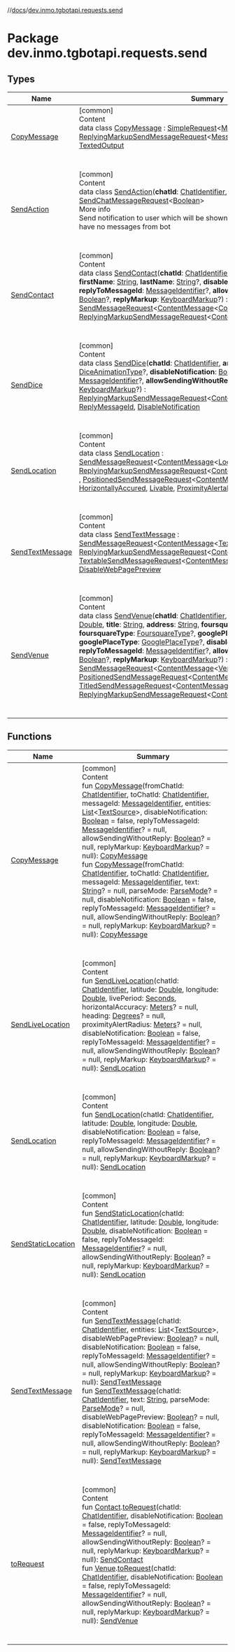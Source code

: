 //[docs](../../index.md)/[dev.inmo.tgbotapi.requests.send](index.md)



# Package dev.inmo.tgbotapi.requests.send  


## Types  
  
|  Name |  Summary | 
|---|---|
| <a name="dev.inmo.tgbotapi.requests.send/CopyMessage///PointingToDeclaration/"></a>[CopyMessage](-copy-message/index.md)| <a name="dev.inmo.tgbotapi.requests.send/CopyMessage///PointingToDeclaration/"></a>[common]  <br>Content  <br>data class [CopyMessage](-copy-message/index.md) : [SimpleRequest](../dev.inmo.tgbotapi.requests.abstracts/-simple-request/index.md)<[MessageIdentifier](../dev.inmo.tgbotapi.types/index.md#%5Bdev.inmo.tgbotapi.types%2FMessageIdentifier%2F%2F%2FPointingToDeclaration%2F%5D%2FClasslikes%2F625018081)> , [ReplyingMarkupSendMessageRequest](../dev.inmo.tgbotapi.requests.send.abstracts/-replying-markup-send-message-request/index.md)<[MessageIdentifier](../dev.inmo.tgbotapi.types/index.md#%5Bdev.inmo.tgbotapi.types%2FMessageIdentifier%2F%2F%2FPointingToDeclaration%2F%5D%2FClasslikes%2F625018081)> , [MessageAction](../dev.inmo.tgbotapi.CommonAbstracts.types/-message-action/index.md), [TextedOutput](../dev.inmo.tgbotapi.CommonAbstracts/-texted-output/index.md)  <br><br><br>|
| <a name="dev.inmo.tgbotapi.requests.send/SendAction///PointingToDeclaration/"></a>[SendAction](-send-action/index.md)| <a name="dev.inmo.tgbotapi.requests.send/SendAction///PointingToDeclaration/"></a>[common]  <br>Content  <br>data class [SendAction](-send-action/index.md)(**chatId**: [ChatIdentifier](../dev.inmo.tgbotapi.types/-chat-identifier/index.md), **action**: [BotAction](../dev.inmo.tgbotapi.types.actions/-bot-action/index.md)) : [SendChatMessageRequest](../dev.inmo.tgbotapi.requests.send.abstracts/-send-chat-message-request/index.md)<[Boolean](https://kotlinlang.org/api/latest/jvm/stdlib/kotlin/-boolean/index.html)>   <br>More info  <br>Send notification to user which will be shown for 5 seconds or while user have no messages from bot  <br><br><br>|
| <a name="dev.inmo.tgbotapi.requests.send/SendContact///PointingToDeclaration/"></a>[SendContact](-send-contact/index.md)| <a name="dev.inmo.tgbotapi.requests.send/SendContact///PointingToDeclaration/"></a>[common]  <br>Content  <br>data class [SendContact](-send-contact/index.md)(**chatId**: [ChatIdentifier](../dev.inmo.tgbotapi.types/-chat-identifier/index.md), **phoneNumber**: [String](https://kotlinlang.org/api/latest/jvm/stdlib/kotlin/-string/index.html), **firstName**: [String](https://kotlinlang.org/api/latest/jvm/stdlib/kotlin/-string/index.html), **lastName**: [String](https://kotlinlang.org/api/latest/jvm/stdlib/kotlin/-string/index.html)?, **disableNotification**: [Boolean](https://kotlinlang.org/api/latest/jvm/stdlib/kotlin/-boolean/index.html), **replyToMessageId**: [MessageIdentifier](../dev.inmo.tgbotapi.types/index.md#%5Bdev.inmo.tgbotapi.types%2FMessageIdentifier%2F%2F%2FPointingToDeclaration%2F%5D%2FClasslikes%2F625018081)?, **allowSendingWithoutReply**: [Boolean](https://kotlinlang.org/api/latest/jvm/stdlib/kotlin/-boolean/index.html)?, **replyMarkup**: [KeyboardMarkup](../dev.inmo.tgbotapi.types.buttons/-keyboard-markup/index.md)?) : [SendMessageRequest](../dev.inmo.tgbotapi.requests.send.abstracts/-send-message-request/index.md)<[ContentMessage](../dev.inmo.tgbotapi.types.message.abstracts/-content-message/index.md)<[ContactContent](../dev.inmo.tgbotapi.types.message.content/-contact-content/index.md)>> , [ReplyingMarkupSendMessageRequest](../dev.inmo.tgbotapi.requests.send.abstracts/-replying-markup-send-message-request/index.md)<[ContentMessage](../dev.inmo.tgbotapi.types.message.abstracts/-content-message/index.md)<[ContactContent](../dev.inmo.tgbotapi.types.message.content/-contact-content/index.md)>>   <br><br><br>|
| <a name="dev.inmo.tgbotapi.requests.send/SendDice///PointingToDeclaration/"></a>[SendDice](-send-dice/index.md)| <a name="dev.inmo.tgbotapi.requests.send/SendDice///PointingToDeclaration/"></a>[common]  <br>Content  <br>data class [SendDice](-send-dice/index.md)(**chatId**: [ChatIdentifier](../dev.inmo.tgbotapi.types/-chat-identifier/index.md), **animationType**: [DiceAnimationType](../dev.inmo.tgbotapi.types.dice/-dice-animation-type/index.md)?, **disableNotification**: [Boolean](https://kotlinlang.org/api/latest/jvm/stdlib/kotlin/-boolean/index.html), **replyToMessageId**: [MessageIdentifier](../dev.inmo.tgbotapi.types/index.md#%5Bdev.inmo.tgbotapi.types%2FMessageIdentifier%2F%2F%2FPointingToDeclaration%2F%5D%2FClasslikes%2F625018081)?, **allowSendingWithoutReply**: [Boolean](https://kotlinlang.org/api/latest/jvm/stdlib/kotlin/-boolean/index.html)?, **replyMarkup**: [KeyboardMarkup](../dev.inmo.tgbotapi.types.buttons/-keyboard-markup/index.md)?) : [ReplyingMarkupSendMessageRequest](../dev.inmo.tgbotapi.requests.send.abstracts/-replying-markup-send-message-request/index.md)<[ContentMessage](../dev.inmo.tgbotapi.types.message.abstracts/-content-message/index.md)<[DiceContent](../dev.inmo.tgbotapi.types.message.content/-dice-content/index.md)>> , [ReplyMessageId](../dev.inmo.tgbotapi.CommonAbstracts.types/-reply-message-id/index.md), [DisableNotification](../dev.inmo.tgbotapi.CommonAbstracts.types/-disable-notification/index.md)  <br><br><br>|
| <a name="dev.inmo.tgbotapi.requests.send/SendLocation///PointingToDeclaration/"></a>[SendLocation](-send-location/index.md)| <a name="dev.inmo.tgbotapi.requests.send/SendLocation///PointingToDeclaration/"></a>[common]  <br>Content  <br>data class [SendLocation](-send-location/index.md) : [SendMessageRequest](../dev.inmo.tgbotapi.requests.send.abstracts/-send-message-request/index.md)<[ContentMessage](../dev.inmo.tgbotapi.types.message.abstracts/-content-message/index.md)<[LocationContent](../dev.inmo.tgbotapi.types.message.content/-location-content/index.md)>> , [ReplyingMarkupSendMessageRequest](../dev.inmo.tgbotapi.requests.send.abstracts/-replying-markup-send-message-request/index.md)<[ContentMessage](../dev.inmo.tgbotapi.types.message.abstracts/-content-message/index.md)<[LocationContent](../dev.inmo.tgbotapi.types.message.content/-location-content/index.md)>> , [PositionedSendMessageRequest](../dev.inmo.tgbotapi.requests.send.abstracts/-positioned-send-message-request/index.md)<[ContentMessage](../dev.inmo.tgbotapi.types.message.abstracts/-content-message/index.md)<[LocationContent](../dev.inmo.tgbotapi.types.message.content/-location-content/index.md)>> , [HorizontallyAccured](../dev.inmo.tgbotapi.CommonAbstracts/-horizontally-accured/index.md), [Livable](../dev.inmo.tgbotapi.CommonAbstracts/-livable/index.md), [ProximityAlertable](../dev.inmo.tgbotapi.CommonAbstracts/-proximity-alertable/index.md), [Headed](../dev.inmo.tgbotapi.CommonAbstracts/-headed/index.md)  <br><br><br>|
| <a name="dev.inmo.tgbotapi.requests.send/SendTextMessage///PointingToDeclaration/"></a>[SendTextMessage](-send-text-message/index.md)| <a name="dev.inmo.tgbotapi.requests.send/SendTextMessage///PointingToDeclaration/"></a>[common]  <br>Content  <br>data class [SendTextMessage](-send-text-message/index.md) : [SendMessageRequest](../dev.inmo.tgbotapi.requests.send.abstracts/-send-message-request/index.md)<[ContentMessage](../dev.inmo.tgbotapi.types.message.abstracts/-content-message/index.md)<[TextContent](../dev.inmo.tgbotapi.types.message.content/-text-content/index.md)>> , [ReplyingMarkupSendMessageRequest](../dev.inmo.tgbotapi.requests.send.abstracts/-replying-markup-send-message-request/index.md)<[ContentMessage](../dev.inmo.tgbotapi.types.message.abstracts/-content-message/index.md)<[TextContent](../dev.inmo.tgbotapi.types.message.content/-text-content/index.md)>> , [TextableSendMessageRequest](../dev.inmo.tgbotapi.requests.send.abstracts/-textable-send-message-request/index.md)<[ContentMessage](../dev.inmo.tgbotapi.types.message.abstracts/-content-message/index.md)<[TextContent](../dev.inmo.tgbotapi.types.message.content/-text-content/index.md)>> , [DisableWebPagePreview](../dev.inmo.tgbotapi.CommonAbstracts.types/-disable-web-page-preview/index.md)  <br><br><br>|
| <a name="dev.inmo.tgbotapi.requests.send/SendVenue///PointingToDeclaration/"></a>[SendVenue](-send-venue/index.md)| <a name="dev.inmo.tgbotapi.requests.send/SendVenue///PointingToDeclaration/"></a>[common]  <br>Content  <br>data class [SendVenue](-send-venue/index.md)(**chatId**: [ChatIdentifier](../dev.inmo.tgbotapi.types/-chat-identifier/index.md), **latitude**: [Double](https://kotlinlang.org/api/latest/jvm/stdlib/kotlin/-double/index.html), **longitude**: [Double](https://kotlinlang.org/api/latest/jvm/stdlib/kotlin/-double/index.html), **title**: [String](https://kotlinlang.org/api/latest/jvm/stdlib/kotlin/-string/index.html), **address**: [String](https://kotlinlang.org/api/latest/jvm/stdlib/kotlin/-string/index.html), **foursquareId**: [FoursquareId](../dev.inmo.tgbotapi.types/index.md#%5Bdev.inmo.tgbotapi.types%2FFoursquareId%2F%2F%2FPointingToDeclaration%2F%5D%2FClasslikes%2F625018081)?, **foursquareType**: [FoursquareType](../dev.inmo.tgbotapi.types/index.md#%5Bdev.inmo.tgbotapi.types%2FFoursquareType%2F%2F%2FPointingToDeclaration%2F%5D%2FClasslikes%2F625018081)?, **googlePlaceId**: [GooglePlaceId](../dev.inmo.tgbotapi.types/index.md#%5Bdev.inmo.tgbotapi.types%2FGooglePlaceId%2F%2F%2FPointingToDeclaration%2F%5D%2FClasslikes%2F625018081)?, **googlePlaceType**: [GooglePlaceType](../dev.inmo.tgbotapi.types/index.md#%5Bdev.inmo.tgbotapi.types%2FGooglePlaceType%2F%2F%2FPointingToDeclaration%2F%5D%2FClasslikes%2F625018081)?, **disableNotification**: [Boolean](https://kotlinlang.org/api/latest/jvm/stdlib/kotlin/-boolean/index.html), **replyToMessageId**: [MessageIdentifier](../dev.inmo.tgbotapi.types/index.md#%5Bdev.inmo.tgbotapi.types%2FMessageIdentifier%2F%2F%2FPointingToDeclaration%2F%5D%2FClasslikes%2F625018081)?, **allowSendingWithoutReply**: [Boolean](https://kotlinlang.org/api/latest/jvm/stdlib/kotlin/-boolean/index.html)?, **replyMarkup**: [KeyboardMarkup](../dev.inmo.tgbotapi.types.buttons/-keyboard-markup/index.md)?) : [SendMessageRequest](../dev.inmo.tgbotapi.requests.send.abstracts/-send-message-request/index.md)<[ContentMessage](../dev.inmo.tgbotapi.types.message.abstracts/-content-message/index.md)<[VenueContent](../dev.inmo.tgbotapi.types.message.content/-venue-content/index.md)>> , [PositionedSendMessageRequest](../dev.inmo.tgbotapi.requests.send.abstracts/-positioned-send-message-request/index.md)<[ContentMessage](../dev.inmo.tgbotapi.types.message.abstracts/-content-message/index.md)<[VenueContent](../dev.inmo.tgbotapi.types.message.content/-venue-content/index.md)>> , [TitledSendMessageRequest](../dev.inmo.tgbotapi.requests.send.abstracts/-titled-send-message-request/index.md)<[ContentMessage](../dev.inmo.tgbotapi.types.message.abstracts/-content-message/index.md)<[VenueContent](../dev.inmo.tgbotapi.types.message.content/-venue-content/index.md)>> , [ReplyingMarkupSendMessageRequest](../dev.inmo.tgbotapi.requests.send.abstracts/-replying-markup-send-message-request/index.md)<[ContentMessage](../dev.inmo.tgbotapi.types.message.abstracts/-content-message/index.md)<[VenueContent](../dev.inmo.tgbotapi.types.message.content/-venue-content/index.md)>>   <br><br><br>|


## Functions  
  
|  Name |  Summary | 
|---|---|
| <a name="dev.inmo.tgbotapi.requests.send//CopyMessage/#dev.inmo.tgbotapi.types.ChatIdentifier#dev.inmo.tgbotapi.types.ChatIdentifier#kotlin.Long#kotlin.collections.List[dev.inmo.tgbotapi.CommonAbstracts.TextSource]#kotlin.Boolean#kotlin.Long?#kotlin.Boolean?#dev.inmo.tgbotapi.types.buttons.KeyboardMarkup?/PointingToDeclaration/"></a>[CopyMessage](-copy-message.md)| <a name="dev.inmo.tgbotapi.requests.send//CopyMessage/#dev.inmo.tgbotapi.types.ChatIdentifier#dev.inmo.tgbotapi.types.ChatIdentifier#kotlin.Long#kotlin.collections.List[dev.inmo.tgbotapi.CommonAbstracts.TextSource]#kotlin.Boolean#kotlin.Long?#kotlin.Boolean?#dev.inmo.tgbotapi.types.buttons.KeyboardMarkup?/PointingToDeclaration/"></a>[common]  <br>Content  <br>fun [CopyMessage](-copy-message.md)(fromChatId: [ChatIdentifier](../dev.inmo.tgbotapi.types/-chat-identifier/index.md), toChatId: [ChatIdentifier](../dev.inmo.tgbotapi.types/-chat-identifier/index.md), messageId: [MessageIdentifier](../dev.inmo.tgbotapi.types/index.md#%5Bdev.inmo.tgbotapi.types%2FMessageIdentifier%2F%2F%2FPointingToDeclaration%2F%5D%2FClasslikes%2F625018081), entities: [List](https://kotlinlang.org/api/latest/jvm/stdlib/kotlin.collections/-list/index.html)<[TextSource](../dev.inmo.tgbotapi.CommonAbstracts/-text-source/index.md)>, disableNotification: [Boolean](https://kotlinlang.org/api/latest/jvm/stdlib/kotlin/-boolean/index.html) = false, replyToMessageId: [MessageIdentifier](../dev.inmo.tgbotapi.types/index.md#%5Bdev.inmo.tgbotapi.types%2FMessageIdentifier%2F%2F%2FPointingToDeclaration%2F%5D%2FClasslikes%2F625018081)? = null, allowSendingWithoutReply: [Boolean](https://kotlinlang.org/api/latest/jvm/stdlib/kotlin/-boolean/index.html)? = null, replyMarkup: [KeyboardMarkup](../dev.inmo.tgbotapi.types.buttons/-keyboard-markup/index.md)? = null): [CopyMessage](-copy-message/index.md)  <br>fun [CopyMessage](-copy-message.md)(fromChatId: [ChatIdentifier](../dev.inmo.tgbotapi.types/-chat-identifier/index.md), toChatId: [ChatIdentifier](../dev.inmo.tgbotapi.types/-chat-identifier/index.md), messageId: [MessageIdentifier](../dev.inmo.tgbotapi.types/index.md#%5Bdev.inmo.tgbotapi.types%2FMessageIdentifier%2F%2F%2FPointingToDeclaration%2F%5D%2FClasslikes%2F625018081), text: [String](https://kotlinlang.org/api/latest/jvm/stdlib/kotlin/-string/index.html)? = null, parseMode: [ParseMode](../dev.inmo.tgbotapi.types.ParseMode/-parse-mode/index.md)? = null, disableNotification: [Boolean](https://kotlinlang.org/api/latest/jvm/stdlib/kotlin/-boolean/index.html) = false, replyToMessageId: [MessageIdentifier](../dev.inmo.tgbotapi.types/index.md#%5Bdev.inmo.tgbotapi.types%2FMessageIdentifier%2F%2F%2FPointingToDeclaration%2F%5D%2FClasslikes%2F625018081)? = null, allowSendingWithoutReply: [Boolean](https://kotlinlang.org/api/latest/jvm/stdlib/kotlin/-boolean/index.html)? = null, replyMarkup: [KeyboardMarkup](../dev.inmo.tgbotapi.types.buttons/-keyboard-markup/index.md)? = null): [CopyMessage](-copy-message/index.md)  <br><br><br>|
| <a name="dev.inmo.tgbotapi.requests.send//SendLiveLocation/#dev.inmo.tgbotapi.types.ChatIdentifier#kotlin.Double#kotlin.Double#kotlin.Int#kotlin.Float?#kotlin.Int?#kotlin.Float?#kotlin.Boolean#kotlin.Long?#kotlin.Boolean?#dev.inmo.tgbotapi.types.buttons.KeyboardMarkup?/PointingToDeclaration/"></a>[SendLiveLocation](-send-live-location.md)| <a name="dev.inmo.tgbotapi.requests.send//SendLiveLocation/#dev.inmo.tgbotapi.types.ChatIdentifier#kotlin.Double#kotlin.Double#kotlin.Int#kotlin.Float?#kotlin.Int?#kotlin.Float?#kotlin.Boolean#kotlin.Long?#kotlin.Boolean?#dev.inmo.tgbotapi.types.buttons.KeyboardMarkup?/PointingToDeclaration/"></a>[common]  <br>Content  <br>fun [SendLiveLocation](-send-live-location.md)(chatId: [ChatIdentifier](../dev.inmo.tgbotapi.types/-chat-identifier/index.md), latitude: [Double](https://kotlinlang.org/api/latest/jvm/stdlib/kotlin/-double/index.html), longitude: [Double](https://kotlinlang.org/api/latest/jvm/stdlib/kotlin/-double/index.html), livePeriod: [Seconds](../dev.inmo.tgbotapi.types/index.md#%5Bdev.inmo.tgbotapi.types%2FSeconds%2F%2F%2FPointingToDeclaration%2F%5D%2FClasslikes%2F625018081), horizontalAccuracy: [Meters](../dev.inmo.tgbotapi.types/index.md#%5Bdev.inmo.tgbotapi.types%2FMeters%2F%2F%2FPointingToDeclaration%2F%5D%2FClasslikes%2F625018081)? = null, heading: [Degrees](../dev.inmo.tgbotapi.types/index.md#%5Bdev.inmo.tgbotapi.types%2FDegrees%2F%2F%2FPointingToDeclaration%2F%5D%2FClasslikes%2F625018081)? = null, proximityAlertRadius: [Meters](../dev.inmo.tgbotapi.types/index.md#%5Bdev.inmo.tgbotapi.types%2FMeters%2F%2F%2FPointingToDeclaration%2F%5D%2FClasslikes%2F625018081)? = null, disableNotification: [Boolean](https://kotlinlang.org/api/latest/jvm/stdlib/kotlin/-boolean/index.html) = false, replyToMessageId: [MessageIdentifier](../dev.inmo.tgbotapi.types/index.md#%5Bdev.inmo.tgbotapi.types%2FMessageIdentifier%2F%2F%2FPointingToDeclaration%2F%5D%2FClasslikes%2F625018081)? = null, allowSendingWithoutReply: [Boolean](https://kotlinlang.org/api/latest/jvm/stdlib/kotlin/-boolean/index.html)? = null, replyMarkup: [KeyboardMarkup](../dev.inmo.tgbotapi.types.buttons/-keyboard-markup/index.md)? = null): [SendLocation](-send-location/index.md)  <br><br><br>|
| <a name="dev.inmo.tgbotapi.requests.send//SendLocation/#dev.inmo.tgbotapi.types.ChatIdentifier#kotlin.Double#kotlin.Double#kotlin.Boolean#kotlin.Long?#kotlin.Boolean?#dev.inmo.tgbotapi.types.buttons.KeyboardMarkup?/PointingToDeclaration/"></a>[SendLocation](-send-location.md)| <a name="dev.inmo.tgbotapi.requests.send//SendLocation/#dev.inmo.tgbotapi.types.ChatIdentifier#kotlin.Double#kotlin.Double#kotlin.Boolean#kotlin.Long?#kotlin.Boolean?#dev.inmo.tgbotapi.types.buttons.KeyboardMarkup?/PointingToDeclaration/"></a>[common]  <br>Content  <br>fun [SendLocation](-send-location.md)(chatId: [ChatIdentifier](../dev.inmo.tgbotapi.types/-chat-identifier/index.md), latitude: [Double](https://kotlinlang.org/api/latest/jvm/stdlib/kotlin/-double/index.html), longitude: [Double](https://kotlinlang.org/api/latest/jvm/stdlib/kotlin/-double/index.html), disableNotification: [Boolean](https://kotlinlang.org/api/latest/jvm/stdlib/kotlin/-boolean/index.html) = false, replyToMessageId: [MessageIdentifier](../dev.inmo.tgbotapi.types/index.md#%5Bdev.inmo.tgbotapi.types%2FMessageIdentifier%2F%2F%2FPointingToDeclaration%2F%5D%2FClasslikes%2F625018081)? = null, allowSendingWithoutReply: [Boolean](https://kotlinlang.org/api/latest/jvm/stdlib/kotlin/-boolean/index.html)? = null, replyMarkup: [KeyboardMarkup](../dev.inmo.tgbotapi.types.buttons/-keyboard-markup/index.md)? = null): [SendLocation](-send-location/index.md)  <br><br><br>|
| <a name="dev.inmo.tgbotapi.requests.send//SendStaticLocation/#dev.inmo.tgbotapi.types.ChatIdentifier#kotlin.Double#kotlin.Double#kotlin.Boolean#kotlin.Long?#kotlin.Boolean?#dev.inmo.tgbotapi.types.buttons.KeyboardMarkup?/PointingToDeclaration/"></a>[SendStaticLocation](-send-static-location.md)| <a name="dev.inmo.tgbotapi.requests.send//SendStaticLocation/#dev.inmo.tgbotapi.types.ChatIdentifier#kotlin.Double#kotlin.Double#kotlin.Boolean#kotlin.Long?#kotlin.Boolean?#dev.inmo.tgbotapi.types.buttons.KeyboardMarkup?/PointingToDeclaration/"></a>[common]  <br>Content  <br>fun [SendStaticLocation](-send-static-location.md)(chatId: [ChatIdentifier](../dev.inmo.tgbotapi.types/-chat-identifier/index.md), latitude: [Double](https://kotlinlang.org/api/latest/jvm/stdlib/kotlin/-double/index.html), longitude: [Double](https://kotlinlang.org/api/latest/jvm/stdlib/kotlin/-double/index.html), disableNotification: [Boolean](https://kotlinlang.org/api/latest/jvm/stdlib/kotlin/-boolean/index.html) = false, replyToMessageId: [MessageIdentifier](../dev.inmo.tgbotapi.types/index.md#%5Bdev.inmo.tgbotapi.types%2FMessageIdentifier%2F%2F%2FPointingToDeclaration%2F%5D%2FClasslikes%2F625018081)? = null, allowSendingWithoutReply: [Boolean](https://kotlinlang.org/api/latest/jvm/stdlib/kotlin/-boolean/index.html)? = null, replyMarkup: [KeyboardMarkup](../dev.inmo.tgbotapi.types.buttons/-keyboard-markup/index.md)? = null): [SendLocation](-send-location/index.md)  <br><br><br>|
| <a name="dev.inmo.tgbotapi.requests.send//SendTextMessage/#dev.inmo.tgbotapi.types.ChatIdentifier#kotlin.collections.List[dev.inmo.tgbotapi.CommonAbstracts.TextSource]#kotlin.Boolean?#kotlin.Boolean#kotlin.Long?#kotlin.Boolean?#dev.inmo.tgbotapi.types.buttons.KeyboardMarkup?/PointingToDeclaration/"></a>[SendTextMessage](-send-text-message.md)| <a name="dev.inmo.tgbotapi.requests.send//SendTextMessage/#dev.inmo.tgbotapi.types.ChatIdentifier#kotlin.collections.List[dev.inmo.tgbotapi.CommonAbstracts.TextSource]#kotlin.Boolean?#kotlin.Boolean#kotlin.Long?#kotlin.Boolean?#dev.inmo.tgbotapi.types.buttons.KeyboardMarkup?/PointingToDeclaration/"></a>[common]  <br>Content  <br>fun [SendTextMessage](-send-text-message.md)(chatId: [ChatIdentifier](../dev.inmo.tgbotapi.types/-chat-identifier/index.md), entities: [List](https://kotlinlang.org/api/latest/jvm/stdlib/kotlin.collections/-list/index.html)<[TextSource](../dev.inmo.tgbotapi.CommonAbstracts/-text-source/index.md)>, disableWebPagePreview: [Boolean](https://kotlinlang.org/api/latest/jvm/stdlib/kotlin/-boolean/index.html)? = null, disableNotification: [Boolean](https://kotlinlang.org/api/latest/jvm/stdlib/kotlin/-boolean/index.html) = false, replyToMessageId: [MessageIdentifier](../dev.inmo.tgbotapi.types/index.md#%5Bdev.inmo.tgbotapi.types%2FMessageIdentifier%2F%2F%2FPointingToDeclaration%2F%5D%2FClasslikes%2F625018081)? = null, allowSendingWithoutReply: [Boolean](https://kotlinlang.org/api/latest/jvm/stdlib/kotlin/-boolean/index.html)? = null, replyMarkup: [KeyboardMarkup](../dev.inmo.tgbotapi.types.buttons/-keyboard-markup/index.md)? = null): [SendTextMessage](-send-text-message/index.md)  <br>fun [SendTextMessage](-send-text-message.md)(chatId: [ChatIdentifier](../dev.inmo.tgbotapi.types/-chat-identifier/index.md), text: [String](https://kotlinlang.org/api/latest/jvm/stdlib/kotlin/-string/index.html), parseMode: [ParseMode](../dev.inmo.tgbotapi.types.ParseMode/-parse-mode/index.md)? = null, disableWebPagePreview: [Boolean](https://kotlinlang.org/api/latest/jvm/stdlib/kotlin/-boolean/index.html)? = null, disableNotification: [Boolean](https://kotlinlang.org/api/latest/jvm/stdlib/kotlin/-boolean/index.html) = false, replyToMessageId: [MessageIdentifier](../dev.inmo.tgbotapi.types/index.md#%5Bdev.inmo.tgbotapi.types%2FMessageIdentifier%2F%2F%2FPointingToDeclaration%2F%5D%2FClasslikes%2F625018081)? = null, allowSendingWithoutReply: [Boolean](https://kotlinlang.org/api/latest/jvm/stdlib/kotlin/-boolean/index.html)? = null, replyMarkup: [KeyboardMarkup](../dev.inmo.tgbotapi.types.buttons/-keyboard-markup/index.md)? = null): [SendTextMessage](-send-text-message/index.md)  <br><br><br>|
| <a name="dev.inmo.tgbotapi.requests.send//toRequest/dev.inmo.tgbotapi.types.Contact#dev.inmo.tgbotapi.types.ChatIdentifier#kotlin.Boolean#kotlin.Long?#kotlin.Boolean?#dev.inmo.tgbotapi.types.buttons.KeyboardMarkup?/PointingToDeclaration/"></a>[toRequest](to-request.md)| <a name="dev.inmo.tgbotapi.requests.send//toRequest/dev.inmo.tgbotapi.types.Contact#dev.inmo.tgbotapi.types.ChatIdentifier#kotlin.Boolean#kotlin.Long?#kotlin.Boolean?#dev.inmo.tgbotapi.types.buttons.KeyboardMarkup?/PointingToDeclaration/"></a>[common]  <br>Content  <br>fun [Contact](../dev.inmo.tgbotapi.types/-contact/index.md).[toRequest](to-request.md)(chatId: [ChatIdentifier](../dev.inmo.tgbotapi.types/-chat-identifier/index.md), disableNotification: [Boolean](https://kotlinlang.org/api/latest/jvm/stdlib/kotlin/-boolean/index.html) = false, replyToMessageId: [MessageIdentifier](../dev.inmo.tgbotapi.types/index.md#%5Bdev.inmo.tgbotapi.types%2FMessageIdentifier%2F%2F%2FPointingToDeclaration%2F%5D%2FClasslikes%2F625018081)? = null, allowSendingWithoutReply: [Boolean](https://kotlinlang.org/api/latest/jvm/stdlib/kotlin/-boolean/index.html)? = null, replyMarkup: [KeyboardMarkup](../dev.inmo.tgbotapi.types.buttons/-keyboard-markup/index.md)? = null): [SendContact](-send-contact/index.md)  <br>fun [Venue](../dev.inmo.tgbotapi.types.venue/-venue/index.md).[toRequest](to-request.md)(chatId: [ChatIdentifier](../dev.inmo.tgbotapi.types/-chat-identifier/index.md), disableNotification: [Boolean](https://kotlinlang.org/api/latest/jvm/stdlib/kotlin/-boolean/index.html) = false, replyToMessageId: [MessageIdentifier](../dev.inmo.tgbotapi.types/index.md#%5Bdev.inmo.tgbotapi.types%2FMessageIdentifier%2F%2F%2FPointingToDeclaration%2F%5D%2FClasslikes%2F625018081)? = null, allowSendingWithoutReply: [Boolean](https://kotlinlang.org/api/latest/jvm/stdlib/kotlin/-boolean/index.html)? = null, replyMarkup: [KeyboardMarkup](../dev.inmo.tgbotapi.types.buttons/-keyboard-markup/index.md)? = null): [SendVenue](-send-venue/index.md)  <br><br><br>|

